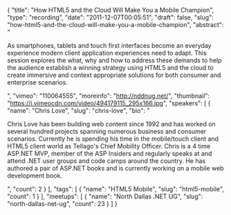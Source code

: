 {
  "title": "How HTML5 and the Cloud Will Make You a Mobile Champion",
  "type": "recording",
  "date": "2011-12-07T00:05:51",
  "draft": false,
  "slug": "how-html5-and-the-cloud-will-make-you-a-mobile-champion",
  "abstract": "<p>As smartphones, tablets and touch first interfaces become an everyday experience modern client application experiences need to adapt. This session explores the what, why and how to address these demands to help the audience establish a winning strategy using HTML5 and the cloud to create immersive and context appropriate solutions for both consumer and enterprise scenarios.</p>",
  "vimeo": "110064555",
  "moreinfo": "http://nddnug.net/",
  "thumbnail": "https://i.vimeocdn.com/video/494179115_295x166.jpg",
  "speakers": [
    {
      "name": "Chris Love",
      "slug": "chris-love",
      "bio": "<p>Chris Love has been building web content since 1992 and has worked on several hundred projects spanning numerous business and consumer scenarios. Currently he is spending his time in the mobile/touch client and HTML5 client world as Tellago's Chief Mobility Officer. Chris is a 4 time ASP.NET MVP, member of the ASP Insiders and regularly speaks at and attend .NET user groups and code camps around the country. He has authored a pair of ASP.NET books and is currently working on a mobile web development book.</p>",
      "count": 2
    }
  ],
  "tags": [
    {
      "name": "HTML5 Mobile",
      "slug": "html5-mobile",
      "count": 1
    }
  ],
  "meetups": [
    {
      "name": "North Dallas .NET UG",
      "slug": "north-dallas-net-ug",
      "count": 23
    }
  ]
}
